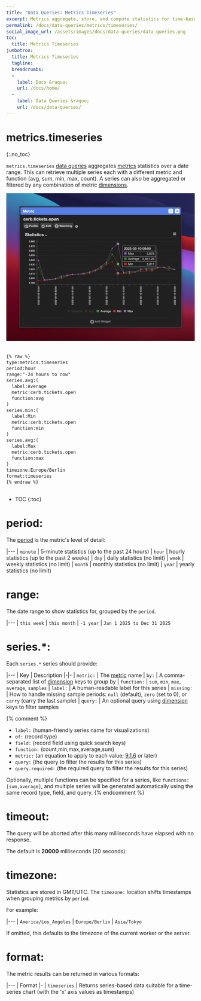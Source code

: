 ```yaml
---
title: "Data Queries: Metrics Timeseries"
excerpt: Metrics aggregate, store, and compute statistics for time-based data.
permalink: /docs/data-queries/metrics/timeseries/
social_image_url: /assets/images/docs/data-queries/data-queries.png
toc:
  title: Metrics Timeseries
jumbotron:
  title: Metrics Timeseries
  tagline: 
  breadcrumbs:
  -
    label: Docs &raquo;
    url: /docs/home/
  -
    label: Data Queries &raquo;
    url: /docs/data-queries/
---
```


# metrics.timeseries
{:.no_toc}

`metrics.timeseries` [data queries](/docs/data-queries/) aggregates [metrics](/docs/metrics/) statistics over a date range. This can retrieve multiple series each with a different metric and function (avg, sum, min, max, count). A series can also be aggregated or filtered by any combination of metric [dimensions](/docs/metrics/#dimensions).

<div class="cerb-screenshot">
<img src="/assets/images/docs/data-queries/data-queries-metrics-timeseries.png" class="screenshot">
</div>

<pre>
<code class="language-cerb">
{% raw %}
type:metrics.timeseries
period:hour
range:"-24 hours to now"
series.avg:(
  label:Average
  metric:cerb.tickets.open
  function:avg
)
series.min:(
  label:Min
  metric:cerb.tickets.open
  function:min
)
series.avg:(
  label:Max
  metric:cerb.tickets.open
  function:max
)
timezone:Europe/Berlin
format:timeseries
{% endraw %}
</code>
</pre>

* TOC
{:toc}

# period:

The [period](/docs/metrics/#periods) is the metric's level of detail:

|---
| `minute` | 5-minute statistics (up to the past 24 hours)
| `hour` | hourly statistics (up to the past 2 weeks) 
| `day` | daily statistics (no limit)
| `week` | weekly statistics (no limit)
| `month` | monthly statistics (no limit)
| `year` | yearly statistics (no limit)

# range:

The date range to show statistics for, grouped by the `period`.

|---
| `this week`
| `this month`
| `-1 year`
| `Jan 1 2025 to Dec 31 2025`

# series.*:

Each `series.*` series should provide:

|---
| Key | Description
|-|-
| `metric:` | The [metric](/docs/metrics/) name
| `by:` | A comma-separated list of [dimension](/docs/metrics/#dimensions) keys to group by
| `function:` | `sum`, `min`, `max`, `average`, `samples`
| `label:` | A human-readable label for this series
| `missing:` | How to handle missing sample periods: `null` (default), `zero` (set to 0), or `carry` (carry the last sample)
| `query:` | An optional query using [dimension](/docs/metrics/#dimensions) keys to filter samples

{% comment %}
* `label:` (human-friendly series name for visualizations)
* `of:` (record type)
* `field:` (record field using quick search keys)
* `function:` (count,min,max,average,sum)
* `metric:` (an equation to apply to each value; [9.1.6](/releases/9.1.6/) or later)
* `query:` (the query to filter the results for this series)
* `query.required:` (the required query to filter the results for this series)

Optionally, multiple functions can be specified for a series, like `functions:[sum,average]`, and multiple series will be generated automatically using the same record type, field, and query.
{% endcomment %}

# timeout:

The query will be aborted after this many milliseconds have elapsed with no response.

The default is **20000** milliseconds (20 seconds).

# timezone:

Statistics are stored in GMT/UTC. The `timezone:` location shifts timestamps when grouping metrics by `period`.

For example:

|---
| `America/Los_Angeles`
| `Europe/Berlin`
| `Asia/Tokyo`

If omitted, this defaults to the timezone of the current worker or the server.

# format:

The metric results can be returned in various formats:

|---
| Format
|-
| `timeseries` | Returns series-based data suitable for a time-series chart (with the 'x' axis values as timestamps)
